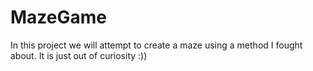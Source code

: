 # MazeGame
In this project we will attempt to create a maze using a method I fought about. It is just out of curiosity :)) 
